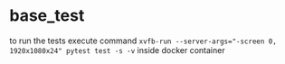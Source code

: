 # base_test

to run the tests execute command `xvfb-run --server-args="-screen 0, 1920x1080x24" pytest test -s -v` inside docker container
